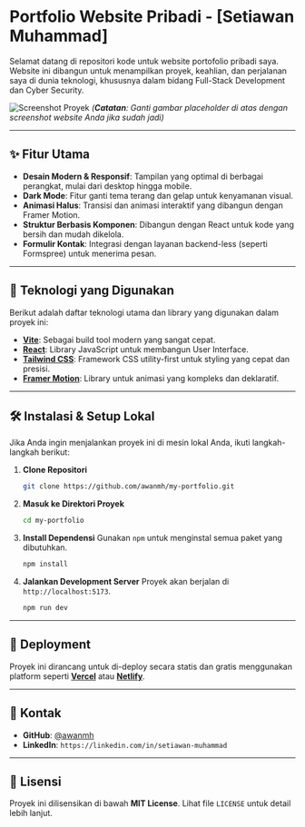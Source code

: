 # Portfolio Website Pribadi - [Setiawan Muhammad]

Selamat datang di repositori kode untuk website portofolio pribadi saya. Website ini dibangun untuk menampilkan proyek, keahlian, dan perjalanan saya di dunia teknologi, khususnya dalam bidang Full-Stack Development dan Cyber Security.

![Screenshot Proyek](https://via.placeholder.com/800x400.png?text=Ganti+dengan+Screenshot+Website+Anda)
*(**Catatan**: Ganti gambar placeholder di atas dengan screenshot website Anda jika sudah jadi)*

---

## ✨ Fitur Utama

* **Desain Modern & Responsif**: Tampilan yang optimal di berbagai perangkat, mulai dari desktop hingga mobile.
* **Dark Mode**: Fitur ganti tema terang dan gelap untuk kenyamanan visual.
* **Animasi Halus**: Transisi dan animasi interaktif yang dibangun dengan Framer Motion.
* **Struktur Berbasis Komponen**: Dibangun dengan React untuk kode yang bersih dan mudah dikelola.
* **Formulir Kontak**: Integrasi dengan layanan backend-less (seperti Formspree) untuk menerima pesan.

---

## 🚀 Teknologi yang Digunakan

Berikut adalah daftar teknologi utama dan library yang digunakan dalam proyek ini:

* **[Vite](https://vitejs.dev/)**: Sebagai build tool modern yang sangat cepat.
* **[React](https://react.dev/)**: Library JavaScript untuk membangun User Interface.
* **[Tailwind CSS](https://tailwindcss.com/)**: Framework CSS utility-first untuk styling yang cepat dan presisi.
* **[Framer Motion](https://www.framer.com/motion/)**: Library untuk animasi yang kompleks dan deklaratif.

---

## 🛠️ Instalasi & Setup Lokal

Jika Anda ingin menjalankan proyek ini di mesin lokal Anda, ikuti langkah-langkah berikut:

1.  **Clone Repositori**
    ```bash
    git clone https://github.com/awanmh/my-portfolio.git
    ```

2.  **Masuk ke Direktori Proyek**
    ```bash
    cd my-portfolio
    ```

3.  **Install Dependensi**
    Gunakan `npm` untuk menginstal semua paket yang dibutuhkan.
    ```bash
    npm install
    ```

4.  **Jalankan Development Server**
    Proyek akan berjalan di `http://localhost:5173`.
    ```bash
    npm run dev
    ```

---

## 🚀 Deployment

Proyek ini dirancang untuk di-deploy secara statis dan gratis menggunakan platform seperti **[Vercel](https://vercel.com/)** atau **[Netlify](https://www.netlify.com/)**.

---

## 📧 Kontak

* **GitHub**: [@awanmh](https://github.com/awanmh)
* **LinkedIn**: `https://linkedin.com/in/setiawan-muhammad`

---

## 📄 Lisensi

Proyek ini dilisensikan di bawah **MIT License**. Lihat file `LICENSE` untuk detail lebih lanjut.